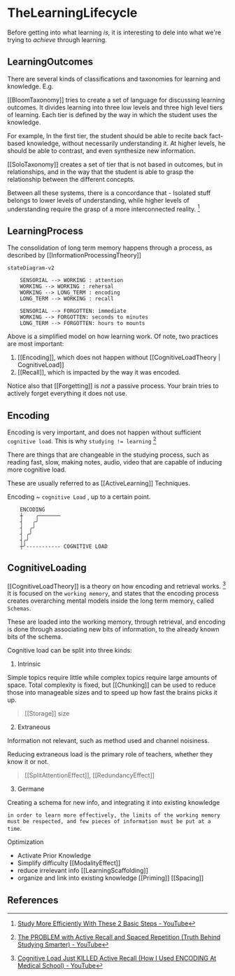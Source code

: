 # TheLearningLifecycle

Before getting into what learning *is*, it is interesting to dele into what we're trying to *achieve* through learning.

## LearningOutcomes

There are several kinds of classifications and taxonomies for learning and knowledge. E.g.

[[BloomTaxonomy]] tries to create a set of language for discussing learning
outcomes.  It divides learning into three low levels and three high level tiers
of learning. Each tier is defined by the way in which the student uses the
knowledge.

For example, In the first tier, the student should be able to recite
back fact-based knowledge, without necessarily understanding it.
At higher levels, he should be able to contrast, and even synthesize new information.

[[SoloTaxonomy]] creates a set of tier that is not based in outcomes, but in
relationships, and in the way that the student is able to grasp the relationship
between the different concepts.

Between all these systems, there is a concordance that - Isolated stuff belongs
to lower levels of understanding, while higher levels of understanding require
the grasp of a more interconnected reality. [^1]

## LearningProcess

The consolidation of long term memory happens through a process, as described by [[InformationProcessingTheory]]

```mermaid
stateDiagram-v2

    SENSORIAL --> WORKING : attention
    WORKING --> WORKING : rehersal
    WORKING --> LONG_TERM : encoding
    LONG_TERM --> WORKING : recall

    SENSORIAL --> FORGOTTEN: immediate
    WORKING --> FORGOTTEN: seconds to minutes
    LONG_TERM --> FORGOTTEN: hours to mounts
```

Above is a simplified model on how learning work.
Of note, two practices are most important:

1. [[Encoding]], which does not happen without [[CognitiveLoadTheory | CognitiveLoad]]
2. [[Recall]], which is impacted by the way it was encoded.

Notice also that [[Forgetting]] is *not* a passive process.
Your brain tries to actively forget everything it does not use.

## Encoding

Encoding is very important, and does not happen without sufficient `cognitive load`.
This is why `studying != learning` [^2]

There are things that are changeable in the studying process,
such as reading fast, slow, making notes, audio, video that are capable of
inducing more cognitive load.

These are usually referred to as [[ActiveLearning]] Techniques.

Encoding \~ `cognitive Load` , up to a certain point.

```ascii
    ENCODING
    ┼    ╭───────
    ┤   ╭╯
    ┤  ╭╯
    ┤ ╭╯
    ┤╭╯
    ┼╯----------- COGNITIVE LOAD
```

## CognitiveLoading

[[CognitiveLoadTheory]] is a theory on how encoding and retrieval works.  [^3]
It is focused on the `working memory`, and states that the encoding process
creates overarching mental models inside the long term memory, called `Schemas`.

These are loaded into the working memory, through retrieval, and encoding is
done through associating new bits of information, to the already known bits of
the schema.

Cognitive load can be split into three kinds:

1. Intrinsic

Simple topics require little while complex topics require large amounts of space.
Total complexity is fixed, but [[Chunking]] can be used to reduce those into
manageable sizes and to speed up how fast the brains picks it up.

> [[Storage]] size

2. Extraneous

Information not relevant, such as method used and channel noisiness.

Reducing extraneous load is the primary role of teachers, whether they know it or not.

> [[SplitAttentionEffect]], [[RedundancyEffect]]

3. Germane

Creating a schema for new info, and integrating it into existing knowledge

`in order to learn more effectively, the limits of the working memory must be respected, and few pieces of information must be put at a time`.

Optimization

- Activate Prior Knowledge
- Simplify difficulty
  [[ModalityEffect]]
- reduce irrelevant info
  [[LearningScaffolding]]
- organize and link into existing knowledge
  [[Priming]]
  [[Spacing]]

## References

[^1]: [Study More Efficiently With These 2 Basic Steps - YouTube](https://www.youtube.com/watch?v=VcT8puLpNKA\&t=28s)

[^2]: [The PROBLEM with Active Recall and Spaced Repetition (Truth Behind Studying Smarter) - YouTube](https://www.youtube.com/watch?v=--Hu2w0s72Y)

[^3]: [Cognitive Load Just KILLED Active Recall (How I Used ENCODING At Medical School) - YouTube](https://www.youtube.com/watch?v=bk4718yjJM4)
